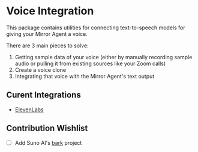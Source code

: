 # Voice Integration

This package contains utilities for connecting text-to-speech models for giving your Mirror Agent a voice.

There are 3 main pieces to solve:
1. Getting sample data of your voice (either by manually recording sample audio or pulling it from existing sources like your Zoom calls)
2. Create a voice clone
3. Integrating that voice with the Mirror Agent's text output

## Curent Integrations
- [ElevenLabs](https://beta.elevenlabs.io/)

## Contribution Wishlist
- [ ] Add Suno AI's [bark](https://github.com/suno-ai/bark) project